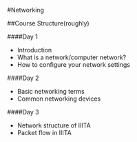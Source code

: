 #Networking

##Course Structure(roughly)

####Day 1

* Introduction
* What is a network/computer network?
* How to configure your network settings

####Day 2

* Basic networking terms
* Common networking devices

####Day 3

* Network structure of IIITA
* Packet flow in IIITA
